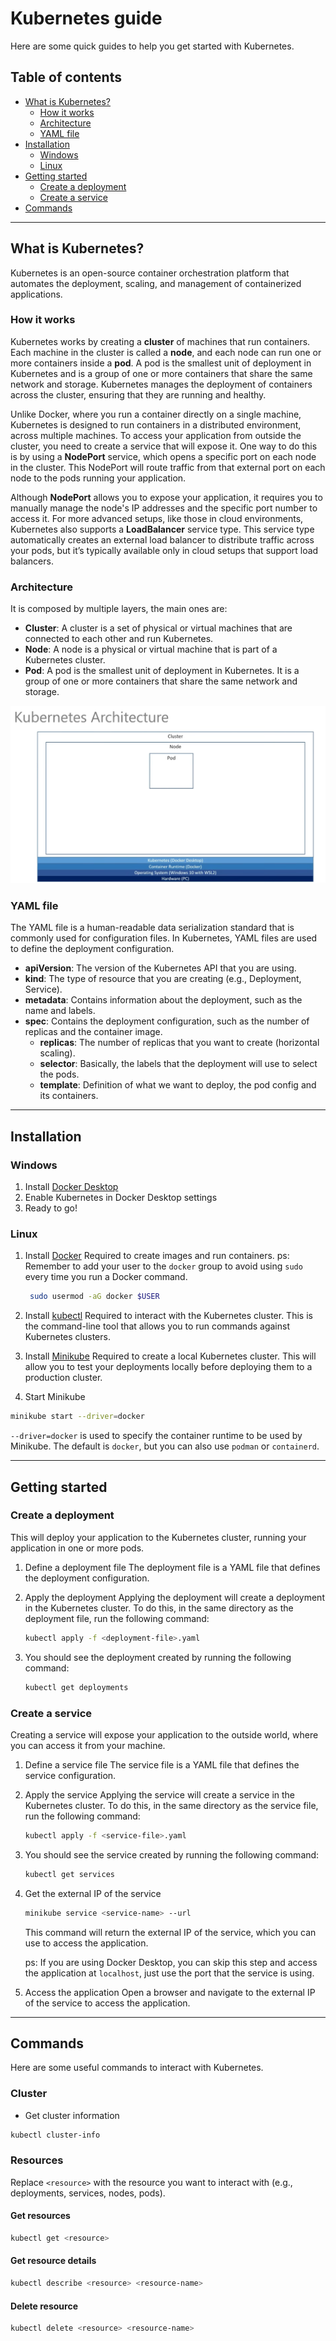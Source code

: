 # Kubernetes guide

Here are some quick guides to help you get started with Kubernetes.

## Table of contents

- [What is Kubernetes?](#what-is-kubernetes)
  - [How it works](#how-it-works)
  - [Architecture](#architecture)
  - [YAML file](#yaml-file)
- [Installation](#installation)
  - [Windows](#windows)
  - [Linux](#linux)
- [Getting started](#getting-started)
  - [Create a deployment](#create-a-deployment)
  - [Create a service](#create-a-service)
- [Commands](#commands)

---

## What is Kubernetes?

Kubernetes is an open-source container orchestration platform that automates the deployment, scaling, and management of containerized applications.

### How it works

Kubernetes works by creating a **cluster** of machines that run containers. Each machine in the cluster is called a **node**, and each node can run one or more containers inside a **pod**. A pod is the smallest unit of deployment in Kubernetes and is a group of one or more containers that share the same network and storage. Kubernetes manages the deployment of containers across the cluster, ensuring that they are running and healthy.

Unlike Docker, where you run a container directly on a single machine, Kubernetes is designed to run containers in a distributed environment, across multiple machines. To access your application from outside the cluster, you need to create a service that will expose it. One way to do this is by using a **NodePort** service, which opens a specific port on each node in the cluster. This NodePort will route traffic from that external port on each node to the pods running your application.

Although **NodePort** allows you to expose your application, it requires you to manually manage the node's IP addresses and the specific port number to access it. For more advanced setups, like those in cloud environments, Kubernetes also supports a **LoadBalancer** service type. This service type automatically creates an external load balancer to distribute traffic across your pods, but it’s typically available only in cloud setups that support load balancers.

### Architecture

It is composed by multiple layers, the main ones are:

- **Cluster**: A cluster is a set of physical or virtual machines that are connected to each other and run Kubernetes.
- **Node**: A node is a physical or virtual machine that is part of a Kubernetes cluster.
- **Pod**: A pod is the smallest unit of deployment in Kubernetes. It is a group of one or more containers that share the same network and storage.

![K8S architecture](./imgs/k8s-architecture.png)

### YAML file

The YAML file is a human-readable data serialization standard that is commonly used for configuration files. In Kubernetes, YAML files are used to define the deployment configuration.

- **apiVersion**: The version of the Kubernetes API that you are using.
- **kind**: The type of resource that you are creating (e.g., Deployment, Service).
- **metadata**: Contains information about the deployment, such as the name and labels.
- **spec**: Contains the deployment configuration, such as the number of replicas and the container image.
  - **replicas**: The number of replicas that you want to create (horizontal scaling).
  - **selector**: Basically, the labels that the deployment will use to select the pods.
  - **template**: Definition of what we want to deploy, the pod config and its containers.

---

## Installation

### Windows

1. Install [Docker Desktop](https://www.docker.com/products/docker-desktop)
2. Enable Kubernetes in Docker Desktop settings
3. Ready to go!

### Linux

1. Install [Docker](https://docs.docker.com/engine/install/)
   Required to create images and run containers.
   ps: Remember to add your user to the `docker` group to avoid using `sudo` every time you run a Docker command.

   ```bash
    sudo usermod -aG docker $USER
   ```

2. Install [kubectl](https://kubernetes.io/docs/tasks/tools/install-kubectl/)
   Required to interact with the Kubernetes cluster. This is the command-line tool that allows you to run commands against Kubernetes clusters.

3. Install [Minikube](https://minikube.sigs.k8s.io/docs/start/)
   Required to create a local Kubernetes cluster. This will allow you to test your deployments locally before deploying them to a production cluster.

4. Start Minikube

```bash
minikube start --driver=docker
```

`--driver=docker` is used to specify the container runtime to be used by Minikube. The default is `docker`, but you can also use `podman` or `containerd`.

---

## Getting started

### Create a deployment

This will deploy your application to the Kubernetes cluster, running your application in one or more pods.

1. Define a deployment file
   The deployment file is a YAML file that defines the deployment configuration.

2. Apply the deployment
   Applying the deployment will create a deployment in the Kubernetes cluster. To do this, in the same directory as the deployment file, run the following command:

   ```bash
   kubectl apply -f <deployment-file>.yaml
   ```

3. You should see the deployment created by running the following command:

   ```bash
   kubectl get deployments
   ```

### Create a service

Creating a service will expose your application to the outside world, where you can access it from your machine.

1. Define a service file
   The service file is a YAML file that defines the service configuration.

2. Apply the service
   Applying the service will create a service in the Kubernetes cluster. To do this, in the same directory as the service file, run the following command:

   ```bash
   kubectl apply -f <service-file>.yaml
   ```

3. You should see the service created by running the following command:

   ```bash
   kubectl get services
   ```

4. Get the external IP of the service

   ```bash
   minikube service <service-name> --url
   ```

   This command will return the external IP of the service, which you can use to access the application.

   ps: If you are using Docker Desktop, you can skip this step and access the application at `localhost`, just use the port that the service is using.

5. Access the application
   Open a browser and navigate to the external IP of the service to access the application.

---

## Commands

Here are some useful commands to interact with Kubernetes.

### Cluster

- Get cluster information

```bash
kubectl cluster-info
```

### Resources

Replace `<resource>` with the resource you want to interact with (e.g., deployments, services, nodes, pods).

#### Get resources

```bash
kubectl get <resource>
```

#### Get resource details

```bash
kubectl describe <resource> <resource-name>
```

#### Delete resource

```bash
kubectl delete <resource> <resource-name>
```
